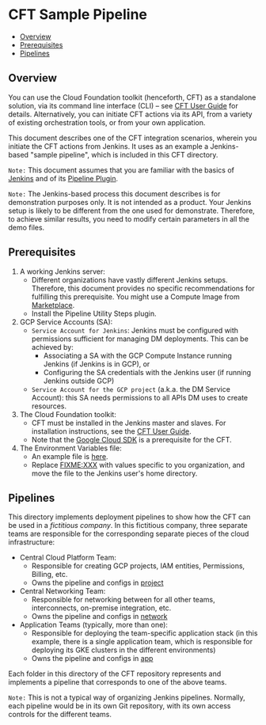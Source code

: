 # CFT Sample Pipeline

<!-- TOC -->

- [Overview](#overview)
- [Prerequisites](#prerequisites)
- [Pipelines](#pipelines)

<!-- /TOC -->

## Overview

You can use the Cloud Foundation toolkit (henceforth, CFT) as a standalone
solution, via its command line interface (CLI) – see
[CFT User Guide](../docs/userguide.md) for details. Alternatively, you can
initiate CFT actions via its API, from a variety of existing orchestration
tools, or from your own application.

This document describes one of the CFT integration scenarios, wherein
you initiate the CFT actions from Jenkins. It uses as an example a
Jenkins-based "sample pipeline", which is included in this CFT directory.

`Note:` This document assumes that you are familiar with the basics of
[Jenkins](https://jenkins.io/) and of its
[Pipeline Plugin](https://jenkins.io/doc/book/pipeline/).

`Note:` The Jenkins-based process this document describes is for demonstration
purposes only. It is not intended as a product. Your Jenkins setup is likely
to be different from the one used for demonstrate. Therefore, to achieve
similar results, you need to modify certain parameters in all the demo files.

## Prerequisites

1. A working Jenkins server:
    - Different organizations have vastly different Jenkins setups. Therefore,
      this document provides no specific recommendations for fulfilling this
      prerequisite. You might use a Compute Image from
      [Marketplace](https://console.cloud.google.com/marketplace/browse?q=jenkins).
    - Install the Pipeline Utility Steps plugin.
2. GCP Service Accounts (SA):
    - `Service Account for Jenkins`: Jenkins must be configured with
      permissions sufficient for managing DM deployments. This can be achieved
      by:
      - Associating a SA with the GCP Compute Instance running Jenkins (if
        Jenkins is in GCP), or
      - Configuring the SA credentials with the Jenkins user (if running
        Jenkins outside GCP)
    - `Service Account for the GCP project` (a.k.a. the DM Service Account):
      this SA needs permissions to all APIs DM uses to create resources.
3. The Cloud Foundation toolkit:
    - CFT must be installed in the Jenkins master and slaves. For installation
      instructions, see the [CFT User
      Guide](../docs/userguide.md#toolkit-installation-and-configuration).
    - Note that the [Google Cloud SDK](https://cloud.google.com/sdk) is a
      prerequisite for the CFT.
4. The Environment Variables file:
    - An example file is [here](pipeline-vars).
    - Replace <FIXME:XXX> with values specific to you organization, and move
      the file to the Jenkins user's home directory.

## Pipelines

This directory implements deployment pipelines to show how the CFT can be used
in a *fictitious company*. In this fictitious company, three separate teams are
responsible for the corresponding separate pieces of the cloud infrastructure:

- Central Cloud Platform Team:
  - Responsible for creating GCP projects, IAM entities, Permissions,
    Billing, etc.
  - Owns the pipeline and configs in [project](project)
- Central Networking Team:
  - Responsible for networking between for all other teams, interconnects,
    on-premise integration, etc.
  - Owns the pipeline and configs in [network](network)
- Application Teams (typically, more than one):
  - Responsible for deploying the team-specific application stack (in this
    example, there is a single application team, which is responsible for
    deploying its GKE clusters in the different environments)
  - Owns the pipeline and configs in [app](app)

Each folder in this directory of the CFT repository represents and implements
a pipeline that corresponds to one of the above teams.

`Note:` This is not a typical way of organizing Jenkins pipelines. Normally,
each pipeline would be in its own Git repository, with its own access controls
for the different teams.